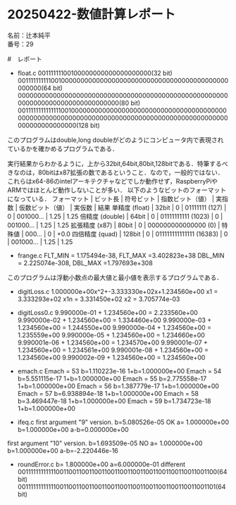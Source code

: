 # 20250422-数値計算レポート
名前：辻本純平  
番号：29

#　レポート
- float.c
00111111100100000000000000000000(32 bit)
0011111111110010000000000000000000000000000000000000000000000000(64 bit)
00000000000000000000000000000000000000000000000000000000000000000000000000000000(80 bit)
00111111111111110010000000000000000000000000000000000000000000000000000000000000000000000000000000000000000000000000000000000000(128 bit)

このプログラムはdouble,long doubleがどのようにコンピュータ内で表現されているかを確かめるプログラムである．

実行結果からわかるように，上から32bit,64bit,80bit,128bitである．特筆するべきなのは，80bitはx87拡張の数であるということ．なので，一般的ではない．これらはx64-86のintelアーキテクチャなどでしか動作せず，RaspberryPiやARMではほとんど動作しないことが多い．
以下のようなビットのフォーマットになっている．
フォーマット | ビット長 | 符号ビット | 指数ビット（値） | 実指数 | 仮数ビット（値） | 実仮数 | 結果
単精度 (float) | 32bit | 0 | 01111111 (127) | 0 | 001000... | 1.25 | 1.25
倍精度 (double) | 64bit | 0 | 01111111111 (1023) | 0 | 001000... | 1.25 | 1.25
拡張精度 (x87) | 80bit | 0 | 000000000000000 (0) | 特殊値 | 000... | 0 | +0.0
四倍精度 (quad) | 128bit | 0 | 011111111111111 (16383) | 0 | 001000... | 1.25 | 1.25

- frange.c
FLT_MIN = 1.175494e-38,  FLT_MAX =3.402823e+38
DBL_MIN = 2.225074e-308,  DBL_MAX =1.797693e+308

このプログラムは浮動小数点の最大値と最小値を表示するプログラムである．

- digitLoss.c
 1.000000e+00x^2+-3.333330e+02x+1.234560e+00
        x1      =          3.333293e+02
        x1n     =          3.331450e+02
        x2      =          3.705774e-03

- digitLoss0.c
           9.990000e-01 +          1.234560e+00 =          2.233560e+00
           9.990000e-02 +          1.234560e+00 =          1.334460e+00
           9.990000e-03 +          1.234560e+00 =          1.244550e+00
           9.990000e-04 +          1.234560e+00 =          1.235559e+00
           9.990000e-05 +          1.234560e+00 =          1.234660e+00
           9.990001e-06 +          1.234560e+00 =          1.234570e+00
           9.990001e-07 +          1.234560e+00 =          1.234561e+00
           9.990001e-08 +          1.234560e+00 =          1.234560e+00
           9.990002e-09 +          1.234560e+00 =          1.234560e+00

- emach.c
Emach = 53 b=1.110223e-16 1+b=1.000000e+00
Emach = 54 b=5.551115e-17 1+b=1.000000e+00
Emach = 55 b=2.775558e-17 1+b=1.000000e+00
Emach = 56 b=1.387779e-17 1+b=1.000000e+00
Emach = 57 b=6.938894e-18 1+b=1.000000e+00
Emach = 58 b=3.469447e-18 1+b=1.000000e+00
Emach = 59 b=1.734723e-18 1+b=1.000000e+00

- ifeq.c
first argument "9" version.
 b=5.080526e-05 
OK       a= 1.000000e+00 b=1.000000e+00 a-b=0.000000e+00

first argument "10" version.
 b=1.693509e-05 
NO       a= 1.000000e+00 b=1.000000e+00 a-b=-2.220446e-16

- roundError.c
b= 1.800000e+00          a=6.000000e-01
different
0011111111111100110011001100110011001100110011001100110011001100(64 bit)
0011111111111100110011001100110011001100110011001100110011001101(64 bit)